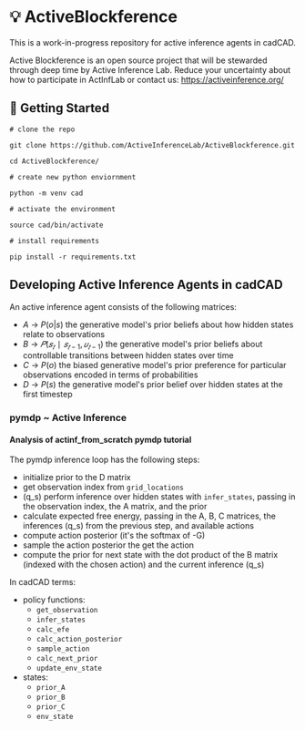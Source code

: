 # 💡 ActiveBlockference

This is a work-in-progress repository for active inference agents in cadCAD.

Active Blockference is an open source project that will be stewarded through deep time by Active Inference Lab.
Reduce your uncertainty about how to participate in ActInfLab or contact us: https://activeinference.org/ 

## 🚧 Getting Started

```
# clone the repo

git clone https://github.com/ActiveInferenceLab/ActiveBlockference.git

cd ActiveBlockference/

# create new python enviornment

python -m venv cad

# activate the environment

source cad/bin/activate

# install requirements

pip install -r requirements.txt
```


## Developing Active Inference Agents in cadCAD

An active inference agent consists of the following matrices:
- $A$ -> $P(o|s)$ the generative model's prior beliefs about how hidden states relate to observations
- $B$ -> $𝑃(𝑠_𝑡∣𝑠_{𝑡−1},𝑢_{𝑡−1})$ the generative model's prior beliefs about controllable transitions between hidden states over time
- $C$ -> $P(o)$ the biased generative model's prior preference for particular observations encoded in terms of probabilities
- $D$ -> $P(s)$ the generative model's prior belief over hidden states at the first timestep 

### pymdp ~ Active Inference
#### Analysis of actinf_from_scratch pymdp tutorial
The pymdp inference loop has the following steps:
- initialize prior to the D matrix
- get observation index from `grid_locations`
- (q_s) perform inference over hidden states with `infer_states`, passing in the observation index, the A matrix, and the prior
- calculate expected free energy, passing in the A, B, C matrices, the inferences (q_s) from the previous step, and available actions
- compute action posterior (it's the softmax of -G)
- sample the action posterior the get the action
- compute the prior for next state with the dot product of the B matrix (indexed with the chosen action) and the current inference (q_s)

In cadCAD terms:
- policy functions:
    - `get_observation`
    - `infer_states`
    - `calc_efe`
    - `calc_action_posterior`
    - `sample_action`
    - `calc_next_prior`
    - `update_env_state`
- states:
    - `prior_A`
    - `prior_B`
    - `prior_C`
    - `env_state`
